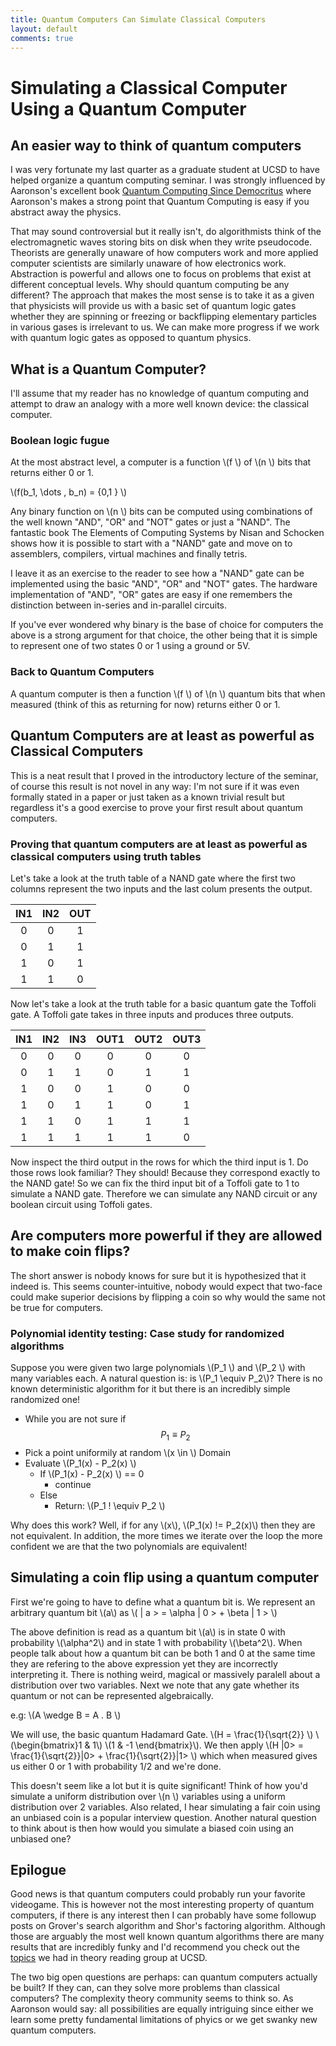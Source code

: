 ```yaml
---
title: Quantum Computers Can Simulate Classical Computers
layout: default
comments: true
---
```


# Simulating a Classical Computer Using a Quantum Computer

## An easier way to think of quantum computers 

I was very fortunate my last quarter as a graduate student at UCSD to have helped organize a quantum computing seminar. I was strongly influenced by Aaronson's excellent book [Quantum Computing Since Democritus](http://www.amazon.com/Quantum-Computing-since-Democritus-Aaronson/dp/0521199565) where Aaronson's makes a strong point that Quantum Computing is easy if you abstract away the physics.

That may sound controversial but it really isn't, do algorithmists think of the electromagnetic waves storing bits on disk when they write pseudocode. Theorists are generally unaware of how computers work and more applied computer scientists are similarly unaware of how electronics work. Abstraction is powerful and allows one to focus on problems that exist at different conceptual levels. Why should quantum computing be any different? The approach that makes the most sense is to take it as a given that physicists will provide us with a basic set of quantum logic gates whether they are spinning or freezing or backflipping elementary particles in various gases is irrelevant to us. We can make more progress if we work with quantum logic gates as opposed to quantum physics.

## What is a Quantum Computer?

I'll assume that my reader has no knowledge of quantum computing and attempt to draw an analogy with a more well known device: the classical computer.

### Boolean logic fugue
At the most abstract level, a computer is a function \\(f \\) of \\(n \\) bits that returns either 0 or 1.

\\(f(b_1, \dots , b_n) = \{0,1 \} \\)

Any binary function on \\(n \\) bits can be computed using combinations of the well known "AND", "OR" and "NOT" gates or just a "NAND". The fantastic book The Elements of Computing Systems by Nisan and Schocken shows how it is possible to start with a "NAND" gate and move on to assemblers, compilers, virtual machines and finally tetris.


I leave it as an exercise to the reader to see how a "NAND" gate can be implemented using the basic "AND", "OR" and "NOT" gates. The hardware implementation of "AND", "OR" gates are easy if one remembers the distinction between in-series and in-parallel circuits.

<!-- 2- I will sketch a proof by induction which shows why you can write any binary function $$f$$ on \\(n \\) bits as a circuit consisting solely of "NAND" gates.

* Base Case (two bit function: \\(n =2 \\)): A single gate circuit recieves two inputs whose combination takes a total of 4 values. For each of the four rows the output can be one of two values. So the total number of possible truth table configurations for a two bit function is $$2^4$$. It's a tedious but easy exercise to find a NAND circuit corresponding to each one of those configurations.
* Inductive Step: Assume you can construct a circuit consisting solely of "NAND" gates for any function $$f$$ on $$n$$ bits. Any $$n+1$$ bit function   -->


If you've ever wondered why binary is the base of choice for computers the above is a strong argument for that choice, the other being that it is simple to represent one of two states 0 or 1 using a ground or 5V.

### Back to Quantum Computers

A quantum computer is then a function \\(f \\) of \\(n \\) quantum bits that when measured (think of this as returning for now) returns either 0 or 1.  



## Quantum Computers are at least as powerful as Classical Computers

This is a neat result that I proved in the introductory lecture of the seminar, of course this result is not novel in any way: I'm not sure if it was even formally stated in a paper or just taken as a known trivial result but regardless it's a good exercise to prove your first result about quantum computers. 

### Proving that quantum computers are at least as powerful as classical computers using truth tables

Let's take a look at the truth table of a NAND gate where the first two columns represent the two inputs and the last colum presents the output.


<!-- <img src="http://www.zseries.in/electronics%20lab/ics/pictures/truth%20table%20of%20ic7400.png" alt="Drawing" style="width: 100px; height="50px" "/> -->



|IN1|IN2|OUT        |
|:---:|:---:|:-----------:|
|0  |0  |1          |
|0  |1  |1          |
|1  |0  |1          |
|1  |1  |0          |


Now let's take a look at the truth table for a basic quantum gate the Toffoli gate. A Toffoli gate takes in three inputs and produces three outputs.


|IN1  |IN2  |IN3  |OUT1  |OUT2  |OUT3  |
|:---:|:---:|:---:|:----:|:----:|:----:|
|0    |0    |0    |0     |0     |0      
|0    |1    |1    |0     |1     |1     
|1    |0    |0    |1     |0     |0     
|1    |0    |1    |1     |0     |1     
|1    |1    |0    |1     |1     |1     
|1    |1    |1    |1     |1     |0     


Now inspect the third output in the rows for which the third input is 1. Do those rows look familiar? They should! Because they correspond exactly to the NAND gate! So we can fix the third input bit of a Toffoli gate to 1 to simulate a NAND gate. Therefore we can simulate any NAND circuit or any boolean circuit using Toffoli gates.

## Are computers more powerful if they are allowed to make coin flips?

The short answer is nobody knows for sure but it is hypothesized that it indeed is. This seems counter-intuitive, nobody would expect that two-face could make superior decisions by flipping a coin so why would the same not be true for computers. 


### Polynomial identity testing: Case study for randomized algorithms

Suppose you were given two large polynomials \\(P_1 \\) and \\(P_2 \\) with many variables each. A natural question is: is \\(P_1 \equiv P_2\\)? There is no known deterministic algorithm for it but there is an incredibly simple randomized one!

* While you are not sure if $$P_1 \equiv P_2 $$
* Pick a point uniformily at random \\(x \in \\) Domain
* Evaluate \\(P_1(x) - P_2(x) \\)
	* If \\(P_1(x) - P_2(x) \\) == 0
		* continue
	* Else
		* Return: \\(P_1 ! \equiv P_2 \\)

Why does this work? Well, if for any \\(x\\), \\(P_1(x) != P_2(x)\\) then they are not equivalent. In addition, the more times we iterate over the loop the more confident we are that the two polynomials are equivalent!

## Simulating a coin flip using a quantum computer

First we're going to have to define what a quantum bit is. We represent an arbitrary quantum bit \\(a\\) as \\( \| a > = \alpha \| 0 > + \beta \| 1 > \\)

The above definition is read as a quantum bit \\(a\\) is in state 0 with probability \\(\alpha^2\\) and in state 1 with probability \\(\beta^2\\). When people talk about how a quantum bit can be both 1 and 0 at the same time they are refering to the above expression yet they are incorrectly interpreting it. There is nothing weird, magical or massively paralell about a distribution over two variables. Next we note that any gate whether its quantum or not can be represented algebraically. 

e.g: \\(A \wedge B = A . B \\)

We will use, the basic quantum Hadamard Gate. \\(H = \frac{1}{\sqrt{2}} \\) \\(\begin{bmatrix}1 & 1\\) \\(1 & -1 \end{bmatrix}\\). We then apply \\(H \|0> = \frac{1}{\sqrt{2}}\|0> + \frac{1}{\sqrt{2}}\|1> \\) which when measured gives us either 0 or 1 with probability 1/2 and we're done. 

This doesn't seem like a lot but it is quite significant! Think of how you'd simulate a uniform distribution over \\(n \\) variables using a uniform distribution over 2 variables. Also related, I hear simulating a fair coin using an unbiased coin is a popular interview question. Another natural question to think about is then how would you simulate a biased coin using an unbiased one?

## Epilogue

Good news is that quantum computers could probably run your favorite videogame. This is however not the most interesting property of quantum computers, if there is any interest then I can probably have some followup posts on Grover's search algorithm and Shor's factoring algorithm. Although those are arguably the most well known quantum algorithms there are many results that are incredibly funky and I'd recommend you check out the [ topics](http://www.cse.ucsd.edu/theory_reading_group/) we had in theory reading group at UCSD.  

 The two big open questions are perhaps: can quantum computers actually be built? If they can, can they solve more problems than classical computers? The complexity theory community seems to think so. As Aaronson would say: all possibilities are equally intriguing since either we learn some pretty fundamental limitations of phyics or we get swanky new quantum computers.

<!-- http://cseweb.ucsd.edu/~dasgupta/book/index.html>Chapter 10 -->
